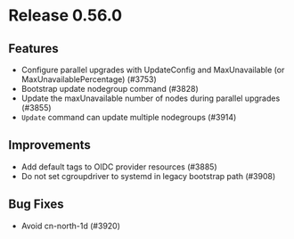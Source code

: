 # Release 0.56.0

## Features
- Configure parallel upgrades with UpdateConfig and MaxUnavailable (or MaxUnavailablePercentage) (#3753)
- Bootstrap update nodegroup command (#3828)
- Update the maxUnavailable number of nodes during parallel upgrades (#3855)
- `Update` command can update multiple nodegroups (#3914)

## Improvements

- Add default tags to OIDC provider resources (#3885)
- Do not set cgroupdriver to systemd in legacy bootstrap path (#3908)

## Bug Fixes
- Avoid cn-north-1d (#3920)

